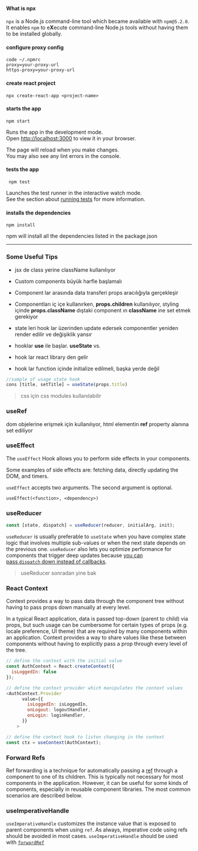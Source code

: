 #### What is **npx**

`npx` is a Node.js command-line tool which became available with `npm@5.2.0`. It enables `npm` to e**X**ecute command-line Node.js tools without having them to be installed globally.

#### configure proxy config

```shell
code ~/.npmrc
proxy=your-proxy-url
https-proxy=your-proxy-url
```

#### create react project

```shell
npx create-react-app <project-name> 
```

#### starts the app

```shell
npm start
```

Runs the app in the development mode.  
Open [http://localhost:3000](http://localhost:3000/) to view it in your browser.

The page will reload when you make changes.  
You may also see any lint errors in the console.

#### tests the app

```shell
 npm test
```

Launches the test runner in the interactive watch mode.  
See the section about [running tests](https://facebook.github.io/create-react-app/docs/running-tests) for more information.

#### installs the dependencies

```shell
npm install
```

npm will install all the dependencies listed in the package.json

---

### Some Useful Tips

* jsx de class yerine className kullanılıyor

* Custom components büyük harfle başlamalı

* Component lar arasında data transferi props aracılığıyla gerçekleşir

* Componentları iç içe kullanırken, **props.children** kullanılıyor, styling içinde **props.className** dıştaki component ın **className** ine set etmek gerekiyor

* state leri hook lar üzerinden update edersek componentler yeniden render edilir ve değişiklik yansır

* hooklar **use** ile başlar. **useState** vs.

* hook lar react library den gelir

* hook lar function içinde initialize edilmeli, başka yerde değil

```javascript
//sample of usage state hook
cons [title, setTitle] = useState(props.title)
```

> css için css modules kullanılabilir

### useRef

dom objelerine erişmek için kullanılıyor, html elementin **ref** property alanına set ediliyor 

### useEffect

The `useEffect` Hook allows you to perform side effects in your components.

Some examples of side effects are: fetching data, directly updating the DOM, and timers.

`useEffect` accepts two arguments. The second argument is optional.

`useEffect(<function>, <dependency>)`

### useReducer

```javascript
const [state, dispatch] = useReducer(reducer, initialArg, init);
```

`useReducer` is usually preferable to `useState` when you have complex state logic that involves multiple sub-values or when the next state depends on the previous one. `useReducer` also lets you optimize performance for components that trigger deep updates because [you can pass `dispatch` down instead of callbacks](https://reactjs.org/docs/hooks-faq.html#how-to-avoid-passing-callbacks-down).

> useReducer sonradan yine bak

### React Context

Context provides a way to pass data through the component tree without having to pass props down manually at every level.

In a typical React application, data is passed top-down (parent to child) via props, but such usage can be cumbersome for certain types of props (e.g. locale preference, UI theme) that are required by many components within an application. Context provides a way to share values like these between components without having to explicitly pass a prop through every level of the tree.

```javascript
// define the context with the initial value
const AuthContext = React.createContext({
  isLoggedIn: false
});
```

```javascript
// define the context provider which manipulates the context values
<AuthContext.Provider
      value={{
        isLoggedIn: isLoggedIn,
        onLogout: logoutHandler,
        onLogin: loginHandler,
      }}
    >
```

```javascript
// define the context hook to listen changing in the context
const ctx = useContext(AuthContext);
```

### Forward Refs

Ref forwarding is a technique for automatically passing a [ref](https://reactjs.org/docs/refs-and-the-dom.html) through a component to one of its children. This is typically not necessary for most components in the application. However, it can be useful for some kinds of components, especially in reusable component libraries. The most common scenarios are described below.

### useImperativeHandle

`useImperativeHandle` customizes the instance value that is exposed to parent components when using `ref`. As always, imperative code using refs should be avoided in most cases. `useImperativeHandle` should be used with [`forwardRef`](https://reactjs.org/docs/react-api.html#reactforwardref)
